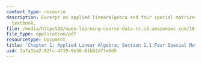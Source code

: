 ```yaml
---
content_type: resource
description: Excerpt on applied linearalgebra and four special matrices from the course
  textbook.
file: /media/https%3A/open-learning-course-data-rc.s3.amazonaws.com/18-085-computational-science-and-engineering-i-fall-2008/2a7a1ba282fc47199e3081b82d7fe8d5_cse11.pdf
file_type: application/pdf
resourcetype: Document
title: 'Chapter 1: Applied Linear Algebra; Section 1.1 Four Special Matrices'
uid: 2a7a1ba2-82fc-4719-9e30-81b82d7fe8d5
---
```

